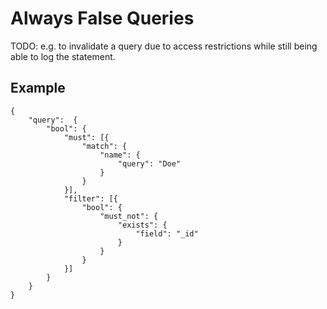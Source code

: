 # Always False Queries

TODO: e.g. to invalidate a query due to access restrictions while still being able to log the statement.

## Example

```
{
    "query":  {
        "bool": {
            "must": [{
                "match": {
                    "name": {
                        "query": "Doe"
                    }
                }
            }],
            "filter": [{
                "bool": {
                    "must_not": {
                        "exists": {
                            "field": "_id"
                        }
                    }
                }
            }]
        }
    }
}
```
